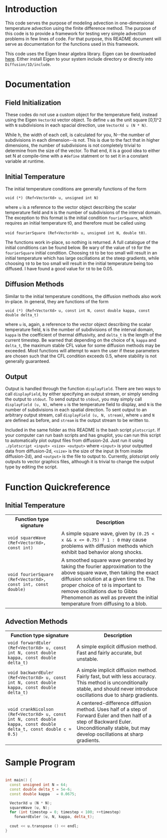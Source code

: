 Introduction
============

This code serves the purpose of modeling advection in one-dimensional temperature advection using the finite difference method. The purpose of this code is to provide a framework for testing very simple advection problems in few lines of code. For that purpose, this README document will serve as documentation for the functions used in this framework.

This code uses the Eigen linear algebra library. Eigen can be downloaded [here](http://www.eigen.tuxfamily.org). Either install Eigen to your system include directory or directly into `Diffusion/1D/include`.

Documentation
=============

Field Initialization
--------------------
These codes do not use a custom object for the temperature field, instead using the Eigen `VectorXd` vector object. To define `u` as the unit square [0,1]^2 with `N` subdivisions in each spacial direction, use `VectorXd u (N * N)`. 

While h, the width of each cell, is calculated for you, N--the number of subdivisions in each dimension--is not. This is due to the fact that in higher dimensions, the number of subdivisions is not completely trivial to determine from the size of the vector. To that end, it is a good idea to either set N at compile-time with a `#define` statment or to set it in a constant variable at runtime.

Initial Temperature
-------------------
The initial temperature conditions are generally functions of the form

`void (*) (Ref<VectorXd> u, unsigned int N)`

where `u` is a reference to the vector object describing the scalar temperature field and `N` is the number of subdivisions of the interval domain. The exception  to this format is the initial condition `fourierSquare`, which requires an initial temperature t0, and therefore must be called using

`void fourierSquare (Ref<VectorXd> u, unsigned int N, double t0)`.

The functions work in-place, so nothing is returned. A full catalogue of the initial conditions can be found below. Be wary of the value of `t0` for the `fourierSquare` initial condition. Choosing `t0` to be too small will result in an initial temperature which has large oscillations at the steep gradients, while choosing `t0` to be too small will result in the initial temperature being too diffused. I have found a good value for `t0` to be 0.05.

Diffusion Methods
-----------------
Similar to the initial temperature conditions, the diffusion methods also work in-place. In general, they are functions of the form

`void (*) (Ref<VectorXd> u, const int N, const double kappa, const double delta_t)`

where `u` is, again, a reference to the vector object describing the scalar temperature field, `N` is the number of subdivisions of the interval domain, `kappa` is the coefficient of thermal diffusivity, and `delta_t` is the length of the current timestep. Be warned that depending on the choice of `N`, `kappa` and `delta_t`, the maximum stable CFL value for some diffusion methods may be exceeded. Most functions will attempt to warn the user if these parameters are chosen such that the CFL condition exceeds 0.5, where stability is not generally guaranteed.

Output
------
Output is handled through the function `displayField`. There are two ways to call `displayField`, by either specifying an output stream, or simply sending the output to `stdout`. To send output to `stdout`, you may simply call `displayField (u, N)`, where `u` is the temperature field to display, and `N` is the number of subdivisions in each spatial direction. To sent output to an arbitrary output stream, call `displayField (u, N, stream)`, where `u` and `N` are defined as before, and `stream` is the output stream to be written to.

Included in the same folder as this README is the bash script `plotscript`. If your computer can run bash scripts and has gnuplot, you can run this script to automatically plot output files from diffusion-2d. Just run it using `./plotscript <input> <size> <output>` where `<input>` is your outputted data from diffusion-2d, `<size>` is the size of the input (`N` from inside diffusion-2d), and `<output>` is the file to output to. Currently, plotscript only outputs to vector graphics files, although it is trivial to change the output type by editing the script.

Function Quickreference
=======================

Initial Temperature
-------------------

<table>
  <tr>
    <th>Function type signature</th>
    <th>Description</th>
  </tr>
  <tr>
    <td><code>void squareWave (Ref&lt;VectorXd&gt;, const int)</code></td>
    <td>A simple square wave, given by <code>(0.25 &lt; x && x &lt;= 0.75) ? 1 : 0</code> may cause problems with diffusion methods which exhibit bad behavior along shocks.</td>
  </tr>
  <tr>
    <td><code>void fourierSquare (Ref&lt;VectorXd&gt;, const int, const double)</code></td>
    <td>A smoothed square wave generated by taking the fourier approximation to the above square wave, then taking the exact diffusion solution at a given time <code>t0</code>. The proper choice of <code>t0</code> is important to remove oscillations due to Gibbs Phenomenon as well as prevent the initial temperature from diffusing to a blob.</td>
  </tr>
</table>


Advection Methods
-----------------

<table>
  <tr>
    <th>Function type signature</th>
    <th>Description</th>
  </tr>
  <tr>
    <td><code>void forwardEuler (Ref&lt;VectorXd&gt; u, const int N, const double kappa, const double delta_t)</code></td>
    <td>A simple explicit diffusion method. Fast and fairly accurate, but unstable.</td>
  </tr>
  <tr>
    <td><code>void backwardEuler (Ref&lt;VectorXd&gt; u, const int N, const double kappa, const double delta_t)</code></td>
    <td>A simple implicit diffusion method. Fairly fast, but with less accuracy. This method is unconditionally stable, and should never introduce oscillations due to sharp gradients.</td>
  </tr>
  <tr>
    <td><code>void crankNicolson (Ref&lt;VectorXd&gt; u, const int N, const double kappa, const double delta_t, const double c = 0.5)</code></td>
    <td>A centered-difference diffusion method. Uses half of a step of Forward Euler and then half of a step of Backward Euler. Unconditionally stable, but may develop oscillations at sharp gradients.</td>
  </tr>
</table>

Sample Program
==============
```C++

int main() {
  const unsigned int N = 64;
  const double delta_t = 5e-6;
  const double kappa   = 0.0675;

  VectorXd u (N * N);
  squareWave (u, N);
  for (int timestep = 0; timestep < 100; ++timestep)
    forwardEuler (u, N, kappa, delta_t);
 
  cout << u.transpose () << endl;
}
```
